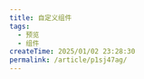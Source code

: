 ```yaml
---
title: 自定义组件
tags:
  - 预览
  - 组件
createTime: 2025/01/02 23:28:30
permalink: /article/p1sj47ag/
---
```


<CustomComponent />
